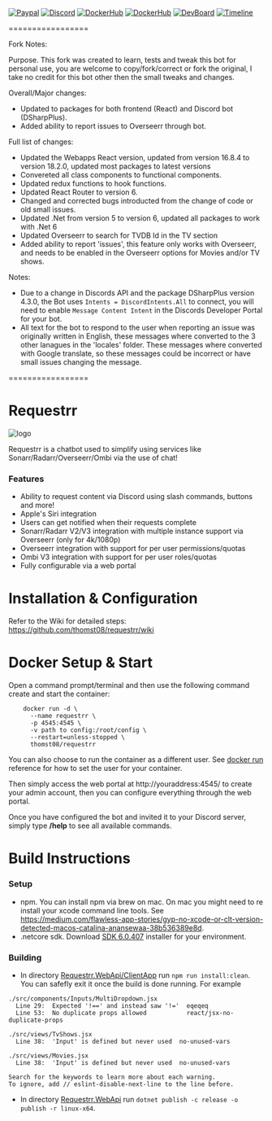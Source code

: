 [![Paypal](https://img.shields.io/badge/Paypal-Donate-success?style=for-the-badge&logo=paypal)](https://www.paypal.com/cgi-bin/webscr?cmd=_donations&business=ELFGQ65FJFPVQ&currency_code=CAD&source=url) 
[![Discord](https://img.shields.io/discord/674782527139086350?color=7289DA&label=Discord&style=for-the-badge&logo=discord)](https://discord.gg/ATCM64M)
[![DockerHub](https://img.shields.io/badge/Docker-Hub-%23099cec?style=for-the-badge&logo=docker)](https://hub.docker.com/r/darkalfx/requestrr)
[![DockerHub](https://img.shields.io/badge/GitHub-Repo-lightgrey?style=for-the-badge&logo=github)](https://github.com/darkalfx/requestrr/)
[![DevBoard](https://img.shields.io/badge/Dev-Board-%23233240?style=for-the-badge&logo=gitkraken)](https://app.gitkraken.com/glo/board/Xmfwg65zLQARKZdL)
[![Timeline](https://img.shields.io/badge/Project-Timeline-%23233240?style=for-the-badge&logo=gitkraken)](https://timelines.gitkraken.com/timeline/0656f1edc0dd4a2191406c62343c22c1)


=================

Fork Notes:

Purpose.
This fork was created to learn, tests and tweak this bot for personal use, you are welcome to copy/fork/correct or fork the original, I take no credit for this bot other then the small tweaks and changes.

Overall/Major changes:
* Updated to packages for both frontend (React) and Discord bot (DSharpPlus).
* Added ability to report issues to Overseerr through bot.


Full list of changes:
* Updated the Webapps React version, updated from version 16.8.4 to version 18.2.0, updated most packages to latest versions
* Convereted all class components to functional components.
* Updated redux functions to hook functions.
* Updated React Router to version 6.
* Changed and corrected bugs introducted from the change of code or old small issues.
* Updated .Net from version 5 to version 6, updated all packages to work with .Net 6
* Updated Overseerr to search for TVDB Id in the TV section
* Added ability to report 'issues', this feature only works with Overseerr, and needs to be enabled in the Overseerr options for Movies and/or TV shows.


Notes:
* Due to a change in Discords API and the package DSharpPlus version 4.3.0, the Bot uses `Intents = DiscordIntents.All` to connect, you will need to enable `Message Content Intent` in the Discords Developer Portal for your bot.
* All text for the bot to respond to the user when reporting an issue was originally written in English, these messages where converted to the 3 other lanagues in the 'locales' folder.  These messages where converted with Google translate, so these messages could be incorrect or have small issues changing the message.

=================


Requestrr 
=================

![logo](https://i.imgur.com/0UzLYvw.png)

Requestrr is a chatbot used to simplify using services like Sonarr/Radarr/Overseerr/Ombi via the use of chat!  

### Features

- Ability to request content via Discord using slash commands, buttons and more!
- Apple's Siri integration
- Users can get notified when their requests complete
- Sonarr/Radarr V2/V3 integration with multiple instance support via Overseerr (only for 4k/1080p)
- Overseerr integration with support for per user permissions/quotas
- Ombi V3 integration with support for per user roles/quotas
- Fully configurable via a web portal


Installation & Configuration
==================

Refer to the Wiki for detailed steps:
https://github.com/thomst08/requestrr/wiki

Docker Setup & Start
==================

Open a command prompt/terminal and then use the following command create and start the container:

```
    docker run -d \
      --name requestrr \
      -p 4545:4545 \
      -v path to config:/root/config \
      --restart=unless-stopped \
      thomst08/requestrr
```

You can also choose to run the container as a different user. See [docker run](https://docs.docker.com/engine/reference/run/#user) reference for how to set the user for your container.

Then simply access the web portal at http://youraddress:4545/ to create your admin account, then you can configure everything through the web portal.

Once you have configured the bot and invited it to your Discord server, simply type **/help** to see all available commands.

Build Instructions
==================

### Setup
* npm. You can install npm via brew on mac. On mac you might need to re install your xcode command line tools. See https://medium.com/flawless-app-stories/gyp-no-xcode-or-clt-version-detected-macos-catalina-anansewaa-38b536389e8d.
* .netcore sdk. Download [SDK 6.0.407](https://dotnet.microsoft.com/download/dotnet-core/6.0) installer for your environment.

### Building
* In directory [Requestrr.WebApi/ClientApp](Requestrr.WebApi/ClientApp) run `npm run install:clean`. You can safefly exit it once the build is done running. For example
```
./src/components/Inputs/MultiDropdown.jsx
  Line 29:  Expected '!==' and instead saw '!='  eqeqeq
  Line 53:  No duplicate props allowed           react/jsx-no-duplicate-props

./src/views/TvShows.jsx
  Line 38:  'Input' is defined but never used  no-unused-vars

./src/views/Movies.jsx
  Line 38:  'Input' is defined but never used  no-unused-vars

Search for the keywords to learn more about each warning.
To ignore, add // eslint-disable-next-line to the line before.
```

* In directory [Requestrr.WebApi](Requestrr.WebApi) run `dotnet publish -c release -o publish -r linux-x64`.
